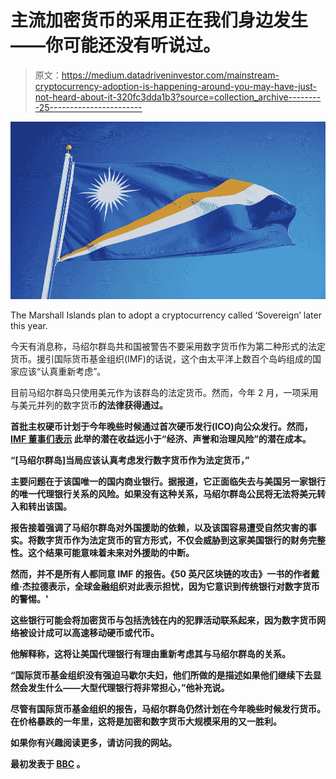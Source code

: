 # 主流加密货币的采用正在我们身边发生——你可能还没有听说过。

> 原文：<https://medium.datadriveninvestor.com/mainstream-cryptocurrency-adoption-is-happening-around-you-may-have-just-not-heard-about-it-320fc3dda1b3?source=collection_archive---------25----------------------->

![](img/7e320daf995165a5b499bb1f2821d31d.png)

The Marshall Islands plan to adopt a cryptocurrency called ‘Sovereign’ later this year.

今天有消息称，马绍尔群岛共和国被警告不要采用数字货币作为第二种形式的法定货币。援引国际货币基金组织(IMF)的话说，这个由太平洋上数百个岛屿组成的国家应该“认真重新考虑”。

目前马绍尔群岛只使用美元作为该群岛的法定货币。然而，今年 2 月，一项采用与美元并列的数字货币[](https://www.sov.global/)**的法律获得通过。**

**首批主权硬币计划于今年晚些时候通过首次硬币发行(ICO)向公众发行。然而， [**IMF 董事们表示**](https://www.imf.org/en/Publications/CR/Issues/2018/09/10/Republic-of-the-Marshall-Islands-2018-Article-IV-Consultation-Press-Release-Staff-Report-and-46216) 此举的潜在收益远小于“经济、声誉和治理风险”的潜在成本。**

**“[马绍尔群岛]当局应该认真考虑发行数字货币作为法定货币，”**

**主要问题在于该国唯一的国内商业银行。据报道，它正面临失去与美国另一家银行的唯一代理银行关系的风险。如果没有这种关系，马绍尔群岛公民将无法将美元转入和转出该国。**

**报告接着强调了马绍尔群岛对外国援助的依赖，以及该国容易遭受自然灾害的事实。将数字货币作为法定货币的官方形式，不仅会威胁到这家美国银行的财务完整性。这个结果可能意味着未来对外援助的中断。**

**然而，并不是所有人都同意 IMF 的报告。《50 英尺区块链的攻击》一书的作者戴维·杰拉德表示，全球金融组织对此表示担忧，因为它意识到传统银行对数字货币的警惕。'**

**这些银行可能会将加密货币与包括洗钱在内的犯罪活动联系起来，因为数字货币网络被设计成可以高速移动硬币或代币。**

**他解释称，这将让美国代理银行有理由重新考虑其与马绍尔群岛的关系。**

**“国际货币基金组织没有强迫马歇尔夫妇，他们所做的是描述如果他们继续下去显然会发生什么——大型代理银行将非常担心，”他补充说。**

**尽管有国际货币基金组织的报告，马绍尔群岛仍然计划在今年晚些时候发行货币。在价格暴跌的一年里，这将是加密和数字货币大规模采用的又一胜利。**

**如果你有兴趣阅读更多，请访问我的网站。**

**最初发表于 [BBC](https://www.bbc.com/news/technology-45485685) 。**